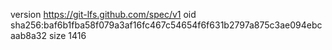 version https://git-lfs.github.com/spec/v1
oid sha256:baf6b1fba58f079a3af16fc467c54654f6f631b2797a875c3ae094ebcaab8a32
size 1416
